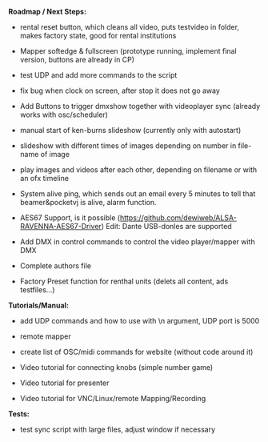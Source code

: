 **Roadmap / Next Steps:** <p/>

- rental reset button, which cleans all video, puts testvideo in folder, makes factory state, good for rental institutions <p/>
- Mapper softedge & fullscreen (prototype running, implement final version, buttons are already in CP) <p/>
- test UDP and add more commands to the script <p/>
<p/>

- fix bug when clock on screen, after stop it does not go away <p/>
- Add Buttons to trigger dmxshow together with videoplayer sync (already works with osc/scheduler) <p/>
- manual start of ken-burns slideshow (currently only with autostart) <p/>
- slideshow with different times of images depending on number in file-name of image  <p/>
- play images and videos after each other, depending on filename or with an ofx timeline  <p/>
- System alive ping, which sends out an email every 5 minutes to tell that beamer&pocketvj is alive, alarm function. <p/>
- AES67 Support, is it possible (https://github.com/dewiweb/ALSA-RAVENNA-AES67-Driver) Edit: Dante USB-donles are supported <p/>
- Add DMX in control commands to control the video player/mapper with DMX <p/>
- Complete authors file <p/>
<p/>

- Factory Preset function for renthal units (delets all content, ads testfiles...) <p/>


**Tutorials/Manual:** <p/>

- add UDP commands and how to use with \n argument, UDP port is 5000<p/>
- remote mapper<p/>
- create list of OSC/midi commands for website (without code around it)<p/>
- Video tutorial for connecting knobs (simple number game)<p/>
- Video tutorial for presenter<p/>
- Video tutorial for VNC/Linux/remote Mapping/Recording<p/>


**Tests:** <p/>

- test sync script with large files, adjust window if necessary<p/>
